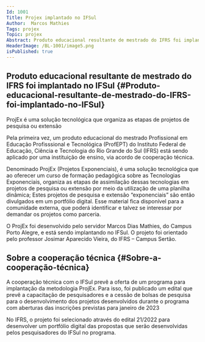 ```yaml
---
Id: 1001
Title: Projex implantado no IFSul
Author:  Marcos Mathies
Tags: projex
Topic: projex
Abstract: Produto educacional resultante de mestrado do IFRS foi implantado no IFSul
HeaderImage: /BL-1001/image5.png
isPublished: true
---
```


## Produto educacional resultante de mestrado do IFRS foi implantado no IFSul {#Produto-educacional-resultante-de-mestrado-do-IFRS-foi-implantado-no-IFSul}

ProjEx é uma solução tecnológica que organiza as etapas de projetos de pesquisa ou extensão 

Pela primeira vez, um produto educacional do mestrado Profissional em Educação Profisssional e Tecnológica (ProfEPT) do Instituto Federal de Educação, Ciência e Tecnologia do Rio Grande do Sul (IFRS) está sendo aplicado por uma instituição de ensino, via acordo de cooperação técnica.

Denominado ProjEx (Projetos Exponenciais), é uma solução tecnológica que ao oferecer um curso de formação pedagógica sobre as Tecnologias Exponenciais, organiza as etapas de assimilação dessas tecnologias em projetos de pesquisa ou extensão por meio da utilização de uma planilha dinâmica; Estes projetos de pesquisa e extensão “exponenciais” são então divulgados em um portfólio digital. Esse material fica disponível para a comunidade externa, que poderá identificar e talvez se interessar por demandar os projetos como parceria.

O ProjEx foi desenvolvido pelo servidor Marcos Dias Mathies, do Campus Porto Alegre, e está sendo implantando no IFSul. O projeto foi orientado pelo professor Josimar Aparecido Vieira, do IFRS – Campus Sertão.




## Sobre a cooperação técnica {#Sobre-a-cooperação-técnica}

A cooperação técnica com o IFSul prevê a oferta de um programa para implantação da metodologia ProjEx. Para isso, foi publicado um edital que prevê a capacitação de pesquisadores e a cessão de bolsas de pesquisa para o desenvolvimento dos projetos desenvolvidos durante o programa com aberturas das inscrições previstas para janeiro de 2023

No IFRS, o projeto foi selecionado através do edital 21/2022 para desenvolver um portfólio digital das propostas que serão desenvolvidas pelos pesquisadores do IFSul no programa.



